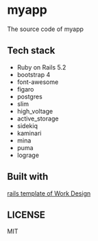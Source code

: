 # myapp
The source code of myapp

## Tech stack

* Ruby on Rails 5.2
* bootstrap 4
* font-awesome
* figaro
* postgres
* slim
* high_voltage
* active_storage
* sidekiq
* kaminari
* mina
* puma
* lograge

## Built with

[rails template of Work Design](https://github.com/work-design/template)

## LICENSE
MIT
